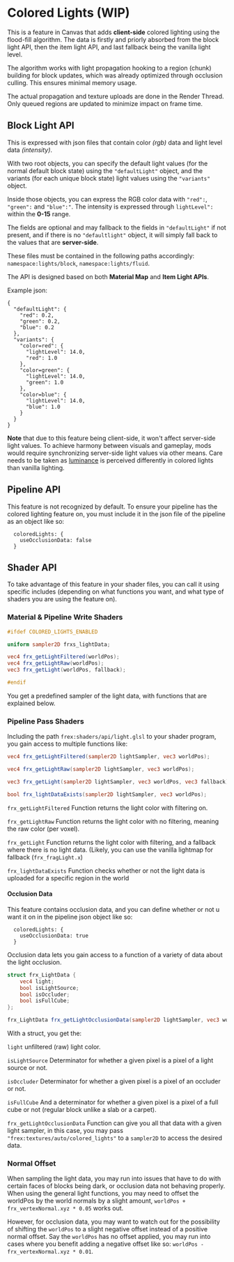 # Colored Lights (WIP)
This is a feature in Canvas that adds **client-side** colored lighting using the flood-fill algorithm. The data is firstly and priorly absorbed from the block light API, then the item light API, and last fallback being the vanilla light level.

The algorithm works with light propagation hooking to a region (chunk) building for block updates, which was already optimized through occlusion culling. This ensures minimal memory usage.

The actual propagation and texture uploads are done in the Render Thread. Only queued regions are updated to minimize impact on frame time.
## Block Light API
This is expressed with json files that contain color *(rgb)* data and light level data *(intensity)*.

With two root objects, you can specify the default light values (for the normal default block state) using the `"defaultLight"` object, and the variants (for each unique block state) light values using the `"variants"` object. 

Inside those objects, you can express the RGB color data with `"red":`, `"green":` and `"blue":"`. The intensity is expressed through `lightLevel":` within the **0-15** range.

The fields are optional and may fallback to the fields in `"defaultLight"` if not present, and if there is no `"defaultlight"` object, it will simply fall back to the values that are **server-side**.

These files must be contained in the following paths accordingly: `namespace:lights/block`, `namespace:lights/fluid`.

The API is designed based on both **Material Map** and **Item Light APIs**.

Example json:
```json5
{
  "defaultLight": {
    "red": 0.2,
    "green": 0.2,
    "blue": 0.2
  },
  "variants": {
    "color=red": {
      "lightLevel": 14.0,
      "red": 1.0
    },
    "color=green": {
      "lightLevel": 14.0,
      "green": 1.0
    },
    "color=blue": {
      "lightLevel": 14.0,
      "blue": 1.0
    }
  }
}

```

**Note** that due to this feature being client-side, it won't affect server-side light values. To achieve harmony between visuals and gameplay, mods would require synchronizing server-side light values via other means. Care needs to be taken as [luminance](https://en.wikipedia.org/wiki/Relative_luminance) is perceived differently in colored lights than vanilla lighting.

## Pipeline API
This feature is not recognized by default. To ensure your pipeline has the colored lighting feature on, you must include it in the json file of the pipeline as an object like so:
```json5
  coloredLights: {
    useOcclusionData: false
  }
```

## Shader API
To take advantage of this feature in your shader files, you can call it using specific includes (depending on what functions you want, and what type of shaders you are using the feature on).

### Material & Pipeline Write Shaders
```glsl
#ifdef COLORED_LIGHTS_ENABLED

uniform sampler2D frxs_lightData;

vec4 frx_getLightFiltered(worldPos);
vec4 frx_getLightRaw(worldPos);
vec3 frx_getLight(worldPos, fallback);

#endif
```
You get a predefined sampler of the light data, with functions that are explained below.


### Pipeline Pass Shaders

Including the path `frex:shaders/api/light.glsl` to your shader program, you gain access to multiple functions like:

```glsl
vec4 frx_getLightFiltered(sampler2D lightSampler, vec3 worldPos);

vec4 frx_getLightRaw(sampler2D lightSampler, vec3 worldPos);

vec3 frx_getLight(sampler2D lightSampler, vec3 worldPos, vec3 fallback);

bool frx_lightDataExists(sampler2D lightSampler, vec3 worldPos);
```

`frx_getLightFiltered` Function returns the light color with filtering on.

`frx_getLightRaw` Function returns the light color with no filtering, meaning the raw color (per voxel).

`frx_getLight` Function returns the light color with filtering, and a fallback where there is no light data. (Likely, you can use the vanilla lightmap for fallback (`frx_fragLight.x`)

`frx_lightDataExists` Function checks whether or not the light data is uploaded for a specific region in the world


#### Occlusion Data
This feature contains occlusion data, and you can define whether or not u want it on in the pipeline json object like so:
```json5
  coloredLights: {
    useOcclusionData: true
  }
```

Occlusion data lets you gain access to a function of a variety of data about the light occlusion.

```glsl
struct frx_LightData {
	vec4 light;
	bool isLightSource;
	bool isOccluder;
	bool isFullCube;
};

frx_LightData frx_getLightOcclusionData(sampler2D lightSampler, vec3 worldPos);
```
With a struct, you get the:

`light` unfiltered (raw) light color.

`isLightSource` Determinator for whether a given pixel is a pixel of a light source or not.

`isOccluder` Determinator for whether a given pixel is a pixel of an occluder or not.

`isFullCube` And a determinator for whether a given pixel is a pixel of a full cube or not (regular block unlike a slab or a carpet).

`frx_getLightOcclusionData` Function can give you all that data with a given light sampler, in this case, you may pass `"frex:textures/auto/colored_lights"` to a `sampler2D` to access the desired data.

### Normal Offset
When sampling the light data, you may run into issues that have to do with certain faces of blocks being dark, or occlusion data not behaving properly.
When using the general light functions, you may need to offset the worldPos by the world normals by a slight amount, `worldPos + frx_vertexNormal.xyz * 0.05` works out.

However, for occlusion data,  you may want to watch out for the possibility of shifting the `worldPos` to a slight negative offset instead of a positive normal offset. 
Say the `worldPos` has no offset applied, you may run into cases where you benefit adding a negative offset like so: `worldPos - frx_vertexNormal.xyz * 0.01`.
